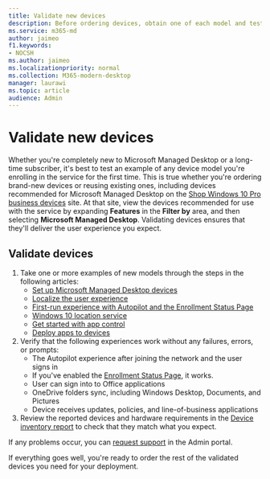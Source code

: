 ```yaml
---
title: Validate new devices
description: Before ordering devices, obtain one of each model and test it
ms.service: m365-md
author: jaimeo
f1.keywords:
- NOCSH
ms.author: jaimeo
ms.localizationpriority: normal
ms.collection: M365-modern-desktop
manager: laurawi
ms.topic: article
audience: Admin
---
```


# Validate new devices

Whether you're completely new to Microsoft Managed Desktop or a long-time subscriber, it's best to test an example of any device model you're enrolling in the service for the first time. This is true whether you're ordering brand-new devices or reusing existing ones, including devices recommended for Microsoft Managed Desktop on the [Shop Windows 10 Pro business devices](https://www.microsoft.com/en-us/windowsforbusiness/view-all-devices) site. At that site, view the devices recommended for use with the service by expanding **Features** in the **Filter by** area, and then selecting **Microsoft Managed Desktop**. Validating devices ensures that they'll deliver the user experience you expect.

## Validate devices

1. Take one or more examples of new models through the steps in the following articles:
    - [Set up Microsoft Managed Desktop devices](set-up-devices.md)
    - [Localize the user experience](localization.md)
    - [First-run experience with Autopilot and the Enrollment Status Page](esp-first-run.md)
    - [Windows 10 location service](device-location.md)
    - [Get started with app control](get-started-app-control.md)
    - [Deploy apps to devices](deploy-apps.md)
2. Verify that the following experiences work without any failures, errors, or prompts:
    - The Autopilot experience after joining the network and the user signs in
    - If you've enabled the [Enrollment Status Page](esp-first-run.md), it works.
    - User can sign into to Office applications
    - OneDrive folders sync, including Windows Desktop, Documents, and Pictures
    - Device receives updates, policies, and line-of-business applications
3. Review the reported devices and hardware requirements in the [Device inventory report](../working-with-managed-desktop/device-inventory-report.md) to check that they match what you expect.

If any problems occur, you can [request support](../working-with-managed-desktop/admin-support.md) in the Admin portal.

If everything goes well, you're ready to order the rest of the validated devices you need for your deployment.
